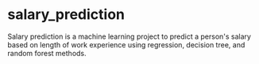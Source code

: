 # salary_prediction
Salary prediction is a machine learning project to predict a person's salary based on length of work experience using regression, decision tree, and random forest methods.

